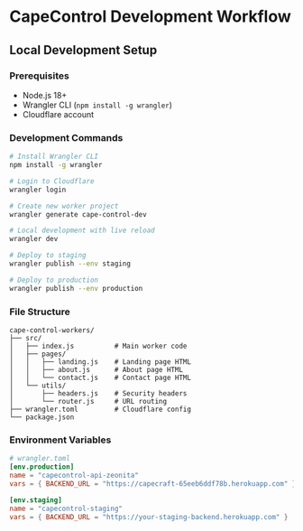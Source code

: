 # CapeControl Development Workflow

## Local Development Setup

### Prerequisites
- Node.js 18+
- Wrangler CLI (`npm install -g wrangler`)
- Cloudflare account

### Development Commands
```bash
# Install Wrangler CLI
npm install -g wrangler

# Login to Cloudflare
wrangler login

# Create new worker project
wrangler generate cape-control-dev

# Local development with live reload
wrangler dev

# Deploy to staging
wrangler publish --env staging

# Deploy to production
wrangler publish --env production
```

### File Structure
```
cape-control-workers/
├── src/
│   ├── index.js          # Main worker code
│   ├── pages/
│   │   ├── landing.js    # Landing page HTML
│   │   ├── about.js      # About page HTML
│   │   └── contact.js    # Contact page HTML
│   └── utils/
│       ├── headers.js    # Security headers
│       └── router.js     # URL routing
├── wrangler.toml         # Cloudflare config
└── package.json
```

### Environment Variables
```toml
# wrangler.toml
[env.production]
name = "capecontrol-api-zeonita"
vars = { BACKEND_URL = "https://capecraft-65eeb6ddf78b.herokuapp.com" }

[env.staging]
name = "capecontrol-staging"
vars = { BACKEND_URL = "https://your-staging-backend.herokuapp.com" }
```

